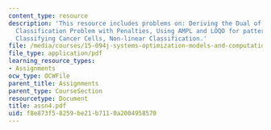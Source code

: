 ```yaml
---
content_type: resource
description: 'This resource includes problems on: Deriving the Dual of the Linear
  Classification Problem with Penalties, Using AMPL and LOQO for pattern classification,
  Classifying Cancer Cells, Non-linear Classification.'
file: /media/courses/15-094j-systems-optimization-models-and-computation-sma-5223-spring-2004/f8e873f58259be21b7110a2004958570_assn4.pdf
file_type: application/pdf
learning_resource_types:
- Assignments
ocw_type: OCWFile
parent_title: Assignments
parent_type: CourseSection
resourcetype: Document
title: assn4.pdf
uid: f8e873f5-8259-be21-b711-0a2004958570
---
```


